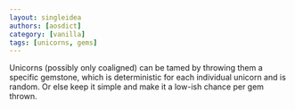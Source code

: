 ```yaml
---
layout: singleidea
authors: [aosdict]
category: [vanilla]
tags: [unicorns, gems]
---
```

Unicorns (possibly only coaligned) can be tamed by throwing them a specific gemstone, which is deterministic for each individual unicorn and is random. Or else keep it simple and make it a low-ish chance per gem thrown.
